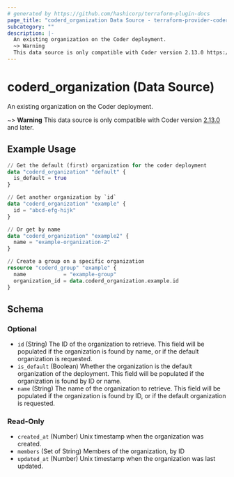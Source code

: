 ```yaml
---
# generated by https://github.com/hashicorp/terraform-plugin-docs
page_title: "coderd_organization Data Source - terraform-provider-coderd"
subcategory: ""
description: |-
  An existing organization on the Coder deployment.
  ~> Warning
  This data source is only compatible with Coder version 2.13.0 https://github.com/coder/coder/releases/tag/v2.13.0 and later.
---
```


# coderd_organization (Data Source)

An existing organization on the Coder deployment.

~> **Warning**
This data source is only compatible with Coder version [2.13.0](https://github.com/coder/coder/releases/tag/v2.13.0) and later.

## Example Usage

```terraform
// Get the default (first) organization for the coder deployment
data "coderd_organization" "default" {
  is_default = true
}

// Get another organization by `id`
data "coderd_organization" "example" {
  id = "abcd-efg-hijk"
}

// Or get by name
data "coderd_organization" "example2" {
  name = "example-organization-2"
}

// Create a group on a specific organization
resource "coderd_group" "example" {
  name            = "example-group"
  organization_id = data.coderd_organization.example.id
}
```

<!-- schema generated by tfplugindocs -->
## Schema

### Optional

- `id` (String) The ID of the organization to retrieve. This field will be populated if the organization is found by name, or if the default organization is requested.
- `is_default` (Boolean) Whether the organization is the default organization of the deployment. This field will be populated if the organization is found by ID or name.
- `name` (String) The name of the organization to retrieve. This field will be populated if the organization is found by ID, or if the default organization is requested.

### Read-Only

- `created_at` (Number) Unix timestamp when the organization was created.
- `members` (Set of String) Members of the organization, by ID
- `updated_at` (Number) Unix timestamp when the organization was last updated.
